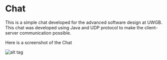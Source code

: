 Chat
====
 This is a simple chat developed for the advanced software design at UWGB.
 This chat was developed using Java and UDP protocol to make the client-server communication possible.
 
 Here is a screenshot of the Chat
 
 ![alt tag](http://i.imgur.com/0I2gYug.png)

